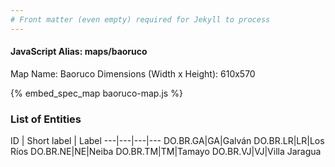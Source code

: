 ```yaml
---
# Front matter (even empty) required for Jekyll to process
---
```


#### JavaScript Alias: maps/baoruco

Map Name: Baoruco
Dimensions (Width x Height): 610x570



{% embed_spec_map baoruco-map.js %}

### List of Entities

ID | Short label | Label
---|---|---|---
DO.BR.GA|GA|Galván
DO.BR.LR|LR|Los Ríos
DO.BR.NE|NE|Neiba
DO.BR.TM|TM|Tamayo
DO.BR.VJ|VJ|Villa Jaragua